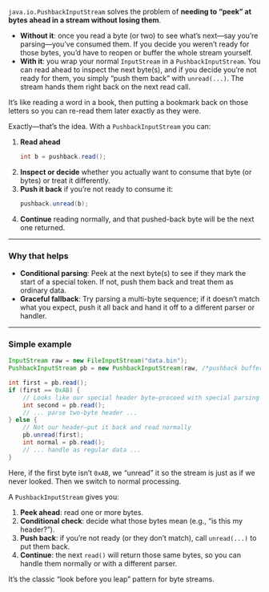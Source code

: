 `java.io.PushbackInputStream` solves the problem of **needing to “peek” at bytes ahead in a stream without losing them**.

- **Without it**: once you read a byte (or two) to see what’s next—say you’re parsing—you’ve consumed them. If you decide you weren’t ready for those bytes, you’d have to reopen or buffer the whole stream yourself.
- **With it**: you wrap your normal `InputStream` in a `PushbackInputStream`. You can read ahead to inspect the next byte(s), and if you decide you’re not ready for them, you simply “push them back” with `unread(...)`. The stream hands them right back on the next read call.

It’s like reading a word in a book, then putting a bookmark back on those letters so you can re-read them later exactly as they were.

Exactly—that’s the idea. With a `PushbackInputStream` you can:

1. **Read ahead**
   ```java
   int b = pushback.read();
   ```
2. **Inspect or decide** whether you actually want to consume that byte (or bytes) or treat it differently.
3. **Push it back** if you’re not ready to consume it:
   ```java
   pushback.unread(b);
   ```
4. **Continue** reading normally, and that pushed-back byte will be the next one returned.

---

### Why that helps

- **Conditional parsing**: Peek at the next byte(s) to see if they mark the start of a special token. If not, push them back and treat them as ordinary data.
- **Graceful fallback**: Try parsing a multi-byte sequence; if it doesn’t match what you expect, push it all back and hand it off to a different parser or handler.

---

### Simple example

```java
InputStream raw = new FileInputStream("data.bin");
PushbackInputStream pb = new PushbackInputStream(raw, /*pushback buffer size*/ 2);

int first = pb.read();
if (first == 0xAB) {
    // Looks like our special header byte—proceed with special parsing
    int second = pb.read();
    // ... parse two-byte header ...
} else {
    // Not our header—put it back and read normally
    pb.unread(first);
    int normal = pb.read();
    // ... handle as regular data ...
}
```

Here, if the first byte isn’t `0xAB`, we “unread” it so the stream is just as if we never looked. Then we switch to normal processing.

A `PushbackInputStream` gives you:

1. **Peek ahead**: read one or more bytes.
2. **Conditional check**: decide what those bytes mean (e.g., “is this my header?”).
3. **Push back**: if you’re not ready (or they don’t match), call `unread(...)` to put them back.
4. **Continue**: the next `read()` will return those same bytes, so you can handle them normally or with a different parser.

It’s the classic “look before you leap” pattern for byte streams.